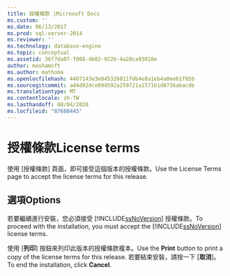 ```yaml
---
title: 授權條款 |Microsoft Docs
ms.custom: ''
ms.date: 06/13/2017
ms.prod: sql-server-2014
ms.reviewer: ''
ms.technology: database-engine
ms.topic: conceptual
ms.assetid: 36f7da07-f008-4b02-922b-4a28ca93018e
author: mashamsft
ms.author: mathoma
ms.openlocfilehash: 4407143e3e045326011fdb4e8a1eb4a0ee61f95b
ms.sourcegitcommit: ad4d92dce894592a259721a1571b1d8736abacdb
ms.translationtype: MT
ms.contentlocale: zh-TW
ms.lasthandoff: 08/04/2020
ms.locfileid: "87688445"
---
```

# <a name="license-terms"></a><span data-ttu-id="9a745-102">授權條款</span><span class="sxs-lookup"><span data-stu-id="9a745-102">License terms</span></span>
  <span data-ttu-id="9a745-103">使用 [授權條款] 頁面，即可接受這個版本的授權條款。</span><span class="sxs-lookup"><span data-stu-id="9a745-103">Use the License Terms page to accept the license terms for this release.</span></span>  
  
## <a name="options"></a><span data-ttu-id="9a745-104">選項</span><span class="sxs-lookup"><span data-stu-id="9a745-104">Options</span></span>  
 <span data-ttu-id="9a745-105">若要繼續進行安裝，您必須接受 [!INCLUDE[ssNoVersion](../../includes/ssnoversion-md.md)] 授權條款。</span><span class="sxs-lookup"><span data-stu-id="9a745-105">To proceed with the installation, you must accept the [!INCLUDE[ssNoVersion](../../includes/ssnoversion-md.md)] license terms.</span></span>  
  
 <span data-ttu-id="9a745-106">使用 [**列印**] 按鈕來列印此版本的授權條款複本。</span><span class="sxs-lookup"><span data-stu-id="9a745-106">Use the **Print** button to print a copy of the license terms for this release.</span></span> <span data-ttu-id="9a745-107">若要結束安裝，請按一下 [**取消**]。</span><span class="sxs-lookup"><span data-stu-id="9a745-107">To end the installation, click **Cancel**.</span></span>  
  
  
